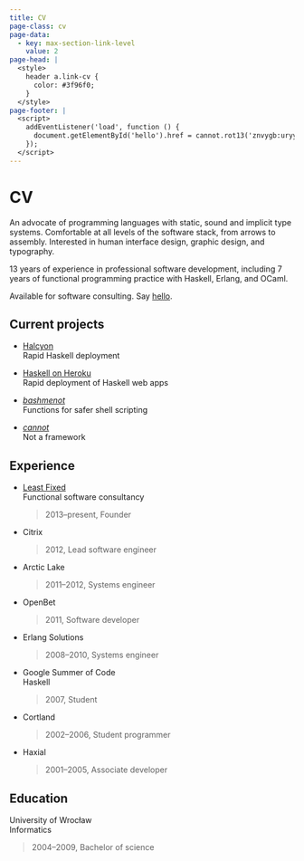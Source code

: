 ```yaml
---
title: CV
page-class: cv
page-data:
  - key: max-section-link-level
    value: 2
page-head: |
  <style>
    header a.link-cv {
      color: #3f96f0;
    }
  </style>
page-footer: |
  <script>
    addEventListener('load', function () {
      document.getElementById('hello').href = cannot.rot13('znvygb:uryyb@zvrgrx.vb');
    });
  </script>
---
```



CV
==

An advocate of programming languages with static, sound and implicit type systems.  Comfortable at all levels of the software stack, from arrows to assembly.  Interested in human interface design, graphic design, and typography.

13 years of experience in professional software development, including 7 years of functional programming practice with Haskell, Erlang, and OCaml.

Available for software consulting.  Say <a href="" id="hello">hello</a>.


Current projects
----------------

-   [Halcyon](http://halcyon.sh/)\
    Rapid Haskell deployment

-   [Haskell on Heroku](http://haskellonheroku.com/)\
    Rapid deployment of Haskell web apps

-   [_bashmenot_](http://bashmenot.mietek.io/)\
    Functions for safer shell scripting

-   [_cannot_](http://cannot.mietek.io/)\
    Not a framework


Experience
----------

-   [Least Fixed](http://leastfixed.com/)\
    Functional software consultancy
    
    > 2013–present, Founder
    
-   Citrix

    > 2012, Lead software engineer

-   Arctic Lake

    > 2011–2012, Systems engineer

-   OpenBet

    > 2011, Software developer

-   Erlang Solutions

    > 2008–2010, Systems engineer

-   Google Summer of Code\
    Haskell

    > 2007, Student

-   Cortland

    > 2002–2006, Student programmer

-   Haxial

    > 2001–2005, Associate developer


Education
---------

University of Wrocław\
Informatics

> 2004–2009, Bachelor of science
